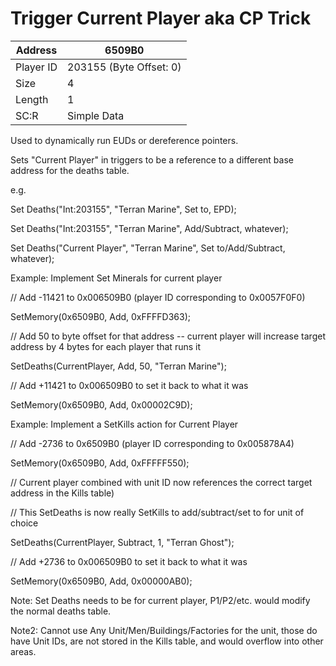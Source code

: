 
#  Trigger Current Player  aka CP Trick
Address   | 6509B0
----------|-------------
Player ID | 203155 (Byte Offset: 0)
Size 	  | 4
Length 	  | 1
SC:R      | Simple Data

Used to dynamically run EUDs or dereference pointers.

Sets "Current Player" in triggers to be a reference to a different base address for the deaths table.

e.g.
Set Deaths("Int:203155", "Terran Marine", Set to, EPD);
Set Deaths("Int:203155", "Terran Marine", Add/Subtract, whatever);
Set Deaths("Current Player", "Terran Marine", Set to/Add/Subtract, whatever);


Example: Implement Set Minerals for current player
// Add -11421 to 0x006509B0 (player ID corresponding to 0x0057F0F0) 
SetMemory(0x6509B0, Add, 0xFFFFD363);
// Add 50 to byte offset for that address -- current player will increase target address by 4 bytes for each player that runs it
SetDeaths(CurrentPlayer, Add, 50, "Terran Marine");
// Add +11421 to 0x006509B0 to set it back to what it was
SetMemory(0x6509B0, Add, 0x00002C9D);


Example: Implement a SetKills action for Current Player
// Add -2736 to 0x6509B0 (player ID corresponding to 0x005878A4)
SetMemory(0x6509B0, Add, 0xFFFFF550);
// Current player combined with unit ID now references the correct target address in the Kills table)
// This SetDeaths is now really SetKills to add/subtract/set to for unit of choice
SetDeaths(CurrentPlayer, Subtract, 1, "Terran Ghost");
// Add +2736 to 0x006509B0 to set it back to what it was
SetMemory(0x6509B0, Add, 0x00000AB0);
Note: Set Deaths needs to be for current player, P1/P2/etc. would modify the normal deaths table.
Note2: Cannot use Any Unit/Men/Buildings/Factories for the unit, those do have Unit IDs, are not stored in the Kills table, and would overflow into other areas.
